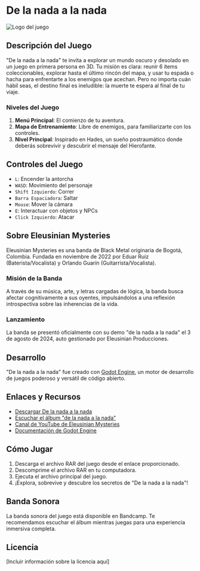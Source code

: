 # De la nada a la nada

![Logo del juego](url_del_logo.png)

## Descripción del Juego

"De la nada a la nada" te invita a explorar un mundo oscuro y desolado en un juego en primera persona en 3D. Tu misión es clara: reunir 6 ítems coleccionables, explorar hasta el último rincón del mapa, y usar tu espada o hacha para enfrentarte a los enemigos que acechan. Pero no importa cuán hábil seas, el destino final es ineludible: la muerte te espera al final de tu viaje.

### Niveles del Juego

1. **Menú Principal**: El comienzo de tu aventura.
2. **Mapa de Entrenamiento**: Libre de enemigos, para familiarizarte con los controles.
3. **Nivel Principal**: Inspirado en Hades, un sueño postraumático donde deberás sobrevivir y descubrir el mensaje del Hierofante.

## Controles del Juego

- `L`: Encender la antorcha
- `WASD`: Movimiento del personaje
- `Shift Izquierdo`: Correr
- `Barra Espaciadora`: Saltar
- `Mouse`: Mover la cámara
- `E`: Interactuar con objetos y NPCs
- `Click Izquierdo`: Atacar

## Sobre Eleusinian Mysteries

Eleusinian Mysteries es una banda de Black Metal originaria de Bogotá, Colombia. Fundada en noviembre de 2022 por Eduar Ruiz (Baterista/Vocalista) y Orlando Guarín (Guitarrista/Vocalista).

### Misión de la Banda

A través de su música, arte, y letras cargadas de lógica, la banda busca afectar cognitivamente a sus oyentes, impulsándolos a una reflexión introspectiva sobre las inherencias de la vida.

### Lanzamiento

La banda se presentó oficialmente con su demo "de la nada a la nada" el 3 de agosto de 2024, auto gestionado por Eleusinian Producciones.

## Desarrollo

"De la nada a la nada" fue creado con [Godot Engine](https://godotengine.org/), un motor de desarrollo de juegos poderoso y versátil de código abierto.

## Enlaces y Recursos

- [Descargar De la nada a la nada](https://www.mediafire.com/file/jozsepy5x0cou36/Delanadaalanada.rar/file)
- [Escuchar el álbum "de la nada a la nada"](https://eleusinianmysteries.bandcamp.com/album/de-la-nada-a-la-nada)
- [Canal de YouTube de Eleusinian Mysteries](https://www.youtube.com/@EleusinianMysteries-td7pg)
- [Documentación de Godot Engine](https://docs.godotengine.org/)

## Cómo Jugar

1. Descarga el archivo RAR del juego desde el enlace proporcionado.
2. Descomprime el archivo RAR en tu computadora.
3. Ejecuta el archivo principal del juego.
4. ¡Explora, sobrevive y descubre los secretos de "De la nada a la nada"!

## Banda Sonora

La banda sonora del juego está disponible en Bandcamp. Te recomendamos escuchar el álbum mientras juegas para una experiencia inmersiva completa.

## Licencia

[Incluir información sobre la licencia aquí]
